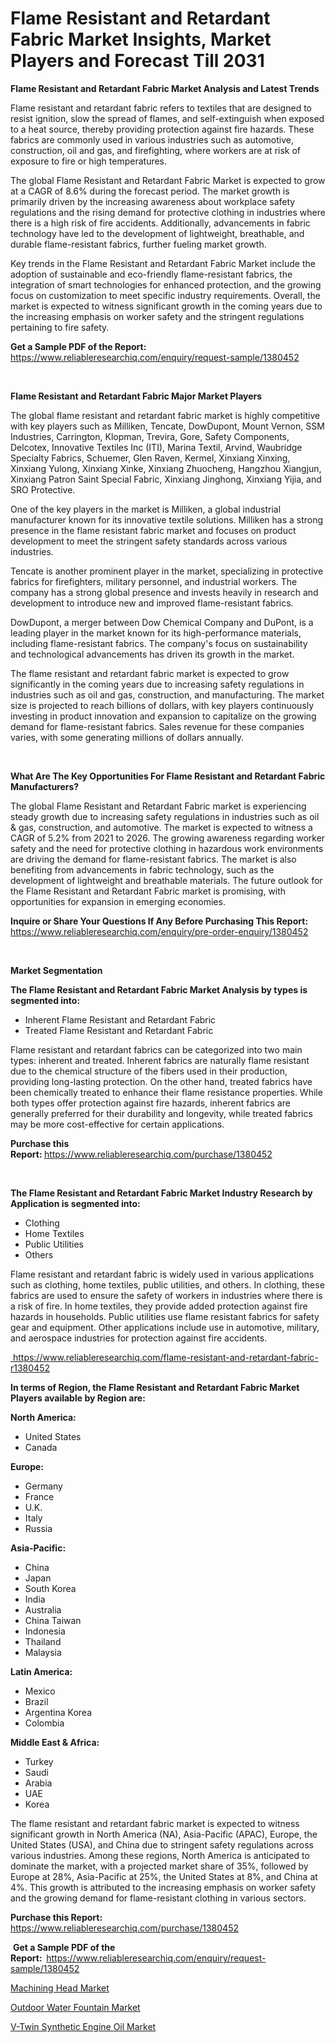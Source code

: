 <p><h1>Flame Resistant and Retardant Fabric Market Insights, Market Players and Forecast Till 2031</h1></p><p><strong>Flame Resistant and Retardant Fabric Market Analysis and Latest Trends</strong></p>
<p><p>Flame resistant and retardant fabric refers to textiles that are designed to resist ignition, slow the spread of flames, and self-extinguish when exposed to a heat source, thereby providing protection against fire hazards. These fabrics are commonly used in various industries such as automotive, construction, oil and gas, and firefighting, where workers are at risk of exposure to fire or high temperatures.</p><p>The global Flame Resistant and Retardant Fabric Market is expected to grow at a CAGR of 8.6% during the forecast period. The market growth is primarily driven by the increasing awareness about workplace safety regulations and the rising demand for protective clothing in industries where there is a high risk of fire accidents. Additionally, advancements in fabric technology have led to the development of lightweight, breathable, and durable flame-resistant fabrics, further fueling market growth.</p><p>Key trends in the Flame Resistant and Retardant Fabric Market include the adoption of sustainable and eco-friendly flame-resistant fabrics, the integration of smart technologies for enhanced protection, and the growing focus on customization to meet specific industry requirements. Overall, the market is expected to witness significant growth in the coming years due to the increasing emphasis on worker safety and the stringent regulations pertaining to fire safety.</p></p>
<p><strong>Get a Sample PDF of the Report:&nbsp;</strong> <a href="https://www.reliableresearchiq.com/enquiry/request-sample/1380452">https://www.reliableresearchiq.com/enquiry/request-sample/1380452</a></p>
<p>&nbsp;</p>
<p><strong>Flame Resistant and Retardant Fabric Major Market Players</strong></p>
<p><p>The global flame resistant and retardant fabric market is highly competitive with key players such as Milliken, Tencate, DowDupont, Mount Vernon, SSM Industries, Carrington, Klopman, Trevira, Gore, Safety Components, Delcotex, Innovative Textiles Inc (ITI), Marina Textil, Arvind, Waubridge Specialty Fabrics, Schuemer, Glen Raven, Kermel, Xinxiang Xinxing, Xinxiang Yulong, Xinxiang Xinke, Xinxiang Zhuocheng, Hangzhou Xiangjun, Xinxiang Patron Saint Special Fabric, Xinxiang Jinghong, Xinxiang Yijia, and SRO Protective.</p><p>One of the key players in the market is Milliken, a global industrial manufacturer known for its innovative textile solutions. Milliken has a strong presence in the flame resistant fabric market and focuses on product development to meet the stringent safety standards across various industries.</p><p>Tencate is another prominent player in the market, specializing in protective fabrics for firefighters, military personnel, and industrial workers. The company has a strong global presence and invests heavily in research and development to introduce new and improved flame-resistant fabrics.</p><p>DowDupont, a merger between Dow Chemical Company and DuPont, is a leading player in the market known for its high-performance materials, including flame-resistant fabrics. The company's focus on sustainability and technological advancements has driven its growth in the market.</p><p>The flame resistant and retardant fabric market is expected to grow significantly in the coming years due to increasing safety regulations in industries such as oil and gas, construction, and manufacturing. The market size is projected to reach billions of dollars, with key players continuously investing in product innovation and expansion to capitalize on the growing demand for flame-resistant fabrics. Sales revenue for these companies varies, with some generating millions of dollars annually.</p></p>
<p>&nbsp;</p>
<p><strong>What Are The Key Opportunities For Flame Resistant and Retardant Fabric Manufacturers?</strong></p>
<p><p>The global Flame Resistant and Retardant Fabric market is experiencing steady growth due to increasing safety regulations in industries such as oil & gas, construction, and automotive. The market is expected to witness a CAGR of 5.2% from 2021 to 2026. The growing awareness regarding worker safety and the need for protective clothing in hazardous work environments are driving the demand for flame-resistant fabrics. The market is also benefiting from advancements in fabric technology, such as the development of lightweight and breathable materials. The future outlook for the Flame Resistant and Retardant Fabric market is promising, with opportunities for expansion in emerging economies.</p></p>
<p><strong>Inquire or Share Your Questions If Any Before Purchasing This Report:</strong> <a href="https://www.reliableresearchiq.com/enquiry/pre-order-enquiry/1380452">https://www.reliableresearchiq.com/enquiry/pre-order-enquiry/1380452</a></p>
<p>&nbsp;</p>
<p><strong>Market Segmentation</strong></p>
<p><strong>The Flame Resistant and Retardant Fabric Market Analysis by types is segmented into:</strong></p>
<p><ul><li>Inherent Flame Resistant and Retardant Fabric</li><li>Treated Flame Resistant and Retardant Fabric</li></ul></p>
<p><p>Flame resistant and retardant fabrics can be categorized into two main types: inherent and treated. Inherent fabrics are naturally flame resistant due to the chemical structure of the fibers used in their production, providing long-lasting protection. On the other hand, treated fabrics have been chemically treated to enhance their flame resistance properties. While both types offer protection against fire hazards, inherent fabrics are generally preferred for their durability and longevity, while treated fabrics may be more cost-effective for certain applications.</p></p>
<p><strong>Purchase this Report:&nbsp;</strong><a href="https://www.reliableresearchiq.com/purchase/1380452">https://www.reliableresearchiq.com/purchase/1380452</a></p>
<p>&nbsp;</p>
<p><strong>The Flame Resistant and Retardant Fabric Market Industry Research by Application is segmented into:</strong></p>
<p><ul><li>Clothing</li><li>Home Textiles</li><li>Public Utilities</li><li>Others</li></ul></p>
<p><p>Flame resistant and retardant fabric is widely used in various applications such as clothing, home textiles, public utilities, and others. In clothing, these fabrics are used to ensure the safety of workers in industries where there is a risk of fire. In home textiles, they provide added protection against fire hazards in households. Public utilities use flame resistant fabrics for safety gear and equipment. Other applications include use in automotive, military, and aerospace industries for protection against fire accidents.</p></p>
<p><a href="https://www.reliableresearchiq.com/flame-resistant-and-retardant-fabric-r1380452">&nbsp;https://www.reliableresearchiq.com/flame-resistant-and-retardant-fabric-r1380452</a></p>
<p><strong>In terms of Region, the Flame Resistant and Retardant Fabric Market Players available by Region are:</strong></p>
<p>
    <p> <strong> North America: </strong>
        <ul>
            <li>United States</li>
            <li>Canada</li>
        </ul>
        </p> 
    <p> <strong> Europe: </strong>
        <ul>
            <li>Germany</li>
            <li>France</li>
            <li>U.K.</li>
            <li>Italy</li>
            <li>Russia</li>
        </ul>
        </p> 
    <p> <strong> Asia-Pacific: </strong>
        <ul>
            <li>China</li>
            <li>Japan</li>
            <li>South Korea</li>
            <li>India</li>
            <li>Australia</li>
            <li>China Taiwan</li>
            <li>Indonesia</li>
            <li>Thailand</li>
            <li>Malaysia</li>
        </ul>
        </p> 
    <p> <strong> Latin America: </strong>
        <ul>
            <li>Mexico</li>
            <li>Brazil</li>
            <li>Argentina Korea</li>
            <li>Colombia</li>
        </ul>
        </p> 
    <p> <strong> Middle East & Africa: </strong>
        <ul>
            <li>Turkey</li>
            <li>Saudi</li>
            <li>Arabia</li>
            <li>UAE</li>
            <li>Korea</li>
        </ul>
    </p>
    </p>
<p><p>The flame resistant and retardant fabric market is expected to witness significant growth in North America (NA), Asia-Pacific (APAC), Europe, the United States (USA), and China due to stringent safety regulations across various industries. Among these regions, North America is anticipated to dominate the market, with a projected market share of 35%, followed by Europe at 28%, Asia-Pacific at 25%, the United States at 8%, and China at 4%. This growth is attributed to the increasing emphasis on worker safety and the growing demand for flame-resistant clothing in various sectors.</p></p>
<p><strong>Purchase this Report: </strong><a href="https://www.reliableresearchiq.com/purchase/1380452">https://www.reliableresearchiq.com/purchase/1380452</a></p>
<p>&nbsp;<strong>Get a Sample PDF of the Report:&nbsp;&nbsp;</strong><a href="https://www.reliableresearchiq.com/enquiry/request-sample/1380452">https://www.reliableresearchiq.com/enquiry/request-sample/1380452</a></p>
<p><strong></strong></p>
<p><p><a href="https://github.com/jadenRaynor/Market-Research-Report-List-1/blob/main/machining-head-market.md">Machining Head Market</a></p><p><a href="https://github.com/RoccoManning/Market-Research-Report-List-6/blob/main/outdoor-water-fountain-market.md">Outdoor Water Fountain Market</a></p><p><a href="https://github.com/ranaacryptoaddmin/Market-Research-Report-List-1/blob/main/v-twin-synthetic-engine-oil-market.md">V-Twin Synthetic Engine Oil Market</a></p></p>